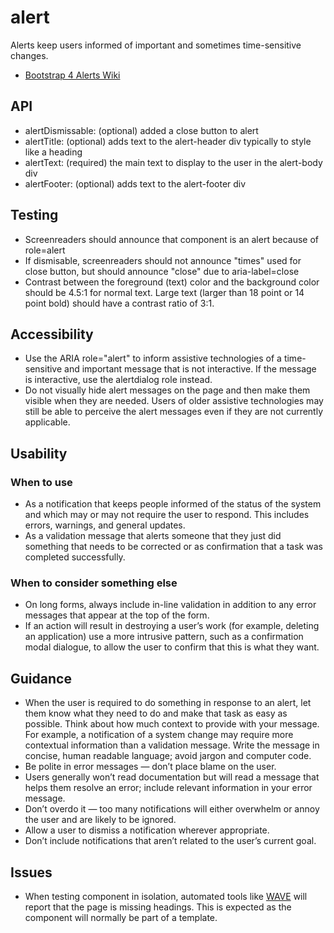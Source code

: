 # alert

Alerts keep users informed of important and sometimes time-sensitive changes.

* [Bootstrap 4 Alerts Wiki](http://getbootstrap.com/docs/4.0/components/alerts/)

## API

* alertDismissable: (optional) added a close button to alert
* alertTitle: (optional) adds text to the alert-header div typically to style like a heading
* alertText: (required) the main text to display to the user in the alert-body div
* alertFooter: (optional) adds text to the alert-footer div

## Testing

* Screenreaders should announce that component is an alert because of role=alert
* If dismisable, screenreaders should not announce "times" used for close button, but should announce "close" due to aria-label=close
* Contrast between the foreground (text) color and the background color should be 4.5:1 for normal text. Large text (larger than 18 point or 14 point bold) should have a contrast ratio of 3:1.

## Accessibility

* Use the ARIA role="alert" to inform assistive technologies of a time-sensitive and important message that is not interactive. If the message is interactive, use the alertdialog role instead.
* Do not visually hide alert messages on the page and then make them visible when they are needed. Users of older assistive technologies may still be able to perceive the alert messages even if they are not currently applicable.

## Usability

### When to use

* As a notification that keeps people informed of the status of the system and which may or may not require the user to respond. This includes errors, warnings, and general updates.
* As a validation message that alerts someone that they just did something that needs to be corrected or as confirmation that a task was completed successfully.

### When to consider something else

* On long forms, always include in-line validation in addition to any error messages that appear at the top of the form.
* If an action will result in destroying a user’s work (for example, deleting an application) use a more intrusive pattern, such as a confirmation modal dialogue, to allow the user to confirm that this is what they want.

## Guidance

* When the user is required to do something in response to an alert, let them know what they need to do and make that task as easy as possible. Think about how much context to provide with your message. For example, a notification of a system change may require more contextual information than a validation message. Write the message in concise, human readable language; avoid jargon and computer code.
* Be polite in error messages — don’t place blame on the user.
* Users generally won’t read documentation but will read a message that helps them resolve an error; include relevant information in your error message.
* Don’t overdo it — too many notifications will either overwhelm or annoy the user and are likely to be ignored.
* Allow a user to dismiss a notification wherever appropriate.
* Don’t include notifications that aren’t related to the user’s current goal.

## Issues

* When testing component in isolation, automated tools like [WAVE](https://wave.webaim.org/) will report that the page is missing headings. This is expected as the component will normally be part of a template.
